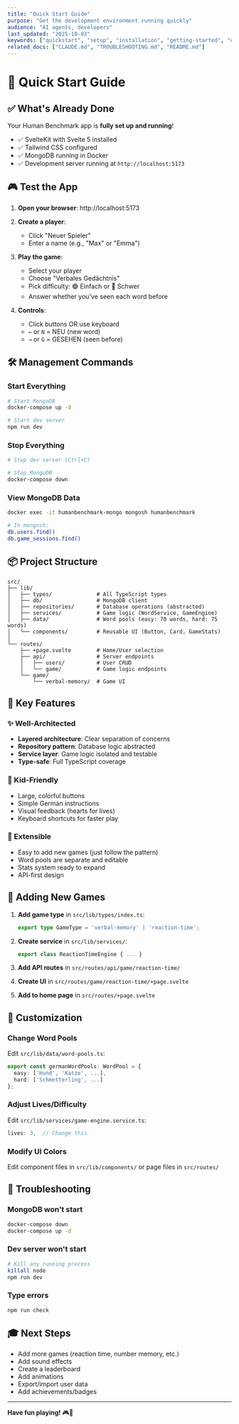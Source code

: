 ```yaml
---
title: "Quick Start Guide"
purpose: "Get the development environment running quickly"
audience: "AI agents, developers"
last_updated: "2025-10-03"
keywords: ["quickstart", "setup", "installation", "getting-started", "dev-environment"]
related_docs: ["CLAUDE.md", "TROUBLESHOOTING.md", "README.md"]
---
```


# 🚀 Quick Start Guide

## ✅ What's Already Done

Your Human Benchmark app is **fully set up and running**!

- ✅ SvelteKit with Svelte 5 installed
- ✅ Tailwind CSS configured
- ✅ MongoDB running in Docker
- ✅ Development server running at `http://localhost:5173`

## 🎮 Test the App

1. **Open your browser**: http://localhost:5173

2. **Create a player**: 
   - Click "Neuer Spieler"
   - Enter a name (e.g., "Max" or "Emma")

3. **Play the game**:
   - Select your player
   - Choose "Verbales Gedächtnis"
   - Pick difficulty: 🟢 Einfach or 🔴 Schwer
   - Answer whether you've seen each word before

4. **Controls**:
   - Click buttons OR use keyboard
   - `←` or `N` = NEU (new word)
   - `→` or `G` = GESEHEN (seen before)

## 🛠️ Management Commands

### Start Everything
```bash
# Start MongoDB
docker-compose up -d

# Start dev server
npm run dev
```

### Stop Everything
```bash
# Stop dev server (Ctrl+C)

# Stop MongoDB
docker-compose down
```

### View MongoDB Data
```bash
docker exec -it humanbenchmark-mongo mongosh humanbenchmark

# In mongosh:
db.users.find()
db.game_sessions.find()
```

## 📦 Project Structure

```
src/
├── lib/
│   ├── types/              # All TypeScript types
│   ├── db/                 # MongoDB client
│   ├── repositories/       # Database operations (abstracted)
│   ├── services/           # Game logic (WordService, GameEngine)
│   ├── data/               # Word pools (easy: 70 words, hard: 75 words)
│   └── components/         # Reusable UI (Button, Card, GameStats)
│
└── routes/
    ├── +page.svelte        # Home/User selection
    ├── api/                # Server endpoints
    │   ├── users/          # User CRUD
    │   └── game/           # Game logic endpoints
    └── game/
        └── verbal-memory/  # Game UI
```

## 🎯 Key Features

### ✨ Well-Architected
- **Layered architecture**: Clear separation of concerns
- **Repository pattern**: Database logic abstracted
- **Service layer**: Game logic isolated and testable
- **Type-safe**: Full TypeScript coverage

### 🎨 Kid-Friendly
- Large, colorful buttons
- Simple German instructions
- Visual feedback (hearts for lives)
- Keyboard shortcuts for faster play

### 🔧 Extensible
- Easy to add new games (just follow the pattern)
- Word pools are separate and editable
- Stats system ready to expand
- API-first design

## 🚀 Adding New Games

1. **Add game type** in `src/lib/types/index.ts`:
   ```typescript
   export type GameType = 'verbal-memory' | 'reaction-time';
   ```

2. **Create service** in `src/lib/services/`:
   ```typescript
   export class ReactionTimeEngine { ... }
   ```

3. **Add API routes** in `src/routes/api/game/reaction-time/`

4. **Create UI** in `src/routes/game/reaction-time/+page.svelte`

5. **Add to home page** in `src/routes/+page.svelte`

## 📝 Customization

### Change Word Pools
Edit `src/lib/data/word-pools.ts`:
```typescript
export const germanWordPools: WordPool = {
  easy: ['Hund', 'Katze', ...],
  hard: ['Schmetterling', ...]
};
```

### Adjust Lives/Difficulty
Edit `src/lib/services/game-engine.service.ts`:
```typescript
lives: 3,  // Change this
```

### Modify UI Colors
Edit component files in `src/lib/components/` or page files in `src/routes/`

## 🐛 Troubleshooting

### MongoDB won't start
```bash
docker-compose down
docker-compose up -d
```

### Dev server won't start
```bash
# Kill any running process
killall node
npm run dev
```

### Type errors
```bash
npm run check
```

## 🎓 Next Steps

- Add more games (reaction time, number memory, etc.)
- Add sound effects
- Create a leaderboard
- Add animations
- Export/import user data
- Add achievements/badges

---

**Have fun playing!** 🎮🧠
